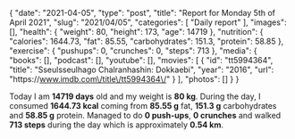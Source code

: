 {
    "date": "2021-04-05",
    "type": "post",
    "title": "Report for Monday 5th of April 2021",
    "slug": "2021\/04\/05",
    "categories": [
        "Daily report"
    ],
    "images": [],
    "health": {
        "weight": 80,
        "height": 173,
        "age": 14719
    },
    "nutrition": {
        "calories": 1644.73,
        "fat": 85.55,
        "carbohydrates": 151.3,
        "protein": 58.85
    },
    "exercise": {
        "pushups": 0,
        "crunches": 0,
        "steps": 713
    },
    "media": {
        "books": [],
        "podcast": [],
        "youtube": [],
        "movies": [
            {
                "id": "tt5994364",
                "title": "Sseulsseulhago Chalranhashin: Dokkaebi",
                "year": "2016",
                "url": "https:\/\/www.imdb.com\/title\/tt5994364\/"
            }
        ],
        "photos": []
    }
}

Today I am <strong>14719 days</strong> old and my weight is <strong>80 kg</strong>. During the day, I consumed <strong>1644.73 kcal</strong> coming from <strong>85.55 g</strong> fat, <strong>151.3 g</strong> carbohydrates and <strong>58.85 g</strong> protein. Managed to do <strong>0 push-ups</strong>, <strong>0 crunches</strong> and walked <strong>713 steps</strong> during the day which is approximately <strong>0.54 km</strong>.